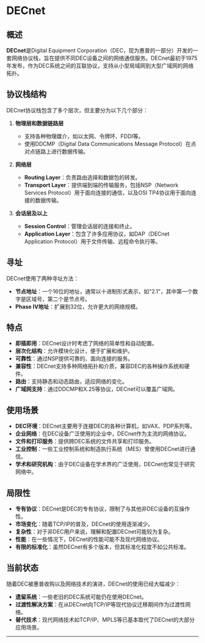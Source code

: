 # DECnet

## 概述

**DECnet**是Digital Equipment Corporation（DEC，现为惠普的一部分）开发的一套网络协议栈，旨在提供不同DEC设备之间的网络通信服务。DECnet最初于1975年发布，作为DEC系统之间的互联协议，支持从小型局域网到大型广域网的网络拓扑。

## 协议栈结构

DECnet协议栈包含了多个层次，但主要分为以下几个部分：

1. **物理层和数据链路层**
   - 支持各种物理媒介，如以太网、令牌环、FDDI等。
   - 使用DDCMP（Digital Data Communications Message Protocol）在点对点链路上进行数据传输。

2. **网络层**
   - **Routing Layer**：负责路由选择和数据包的转发。
   - **Transport Layer**：提供端到端的传输服务，包括NSP（Network Services Protocol）用于面向连接的通信，以及OSI TP4协议用于面向连接的数据传输。

3. **会话层及以上**
   - **Session Control**：管理会话层的连接和终止。
   - **Application Layer**：包含了许多应用协议，如DAP（DECnet Application Protocol）用于文件传输、远程命令执行等。

## 寻址

DECnet使用了两种寻址方法：

- **节点地址**：一个16位的地址，通常以十进制形式表示，如"2.1"，其中第一个数字是区域号，第二个是节点号。
- **Phase IV地址**：扩展到32位，允许更大的网络规模。

## 特点

- **即插即用**：DECnet设计时考虑了网络的简单性和自动配置。
- **层次化结构**：允许模块化设计，便于扩展和维护。
- **可靠性**：通过NSP提供可靠的、面向连接的服务。
- **兼容性**：DECnet支持多种网络拓扑和介质，兼容DEC的各种操作系统和硬件。
- **路由**：支持静态和动态路由，适应网络的变化。
- **广域网支持**：通过DDCMP和X.25等协议，DECnet可以覆盖广域网。

## 使用场景

- **DEC环境**：DECnet主要用于连接DEC的各种计算机，如VAX、PDP系列等。
- **企业网络**：在DEC设备广泛使用的企业中，DECnet作为主流的网络协议。
- **文件和打印服务**：提供跨DEC系统的文件共享和打印服务。
- **工业控制**：一些工业控制系统和制造执行系统（MES）曾使用DECnet进行通信。
- **学术和研究机构**：由于DEC设备在学术界的广泛使用，DECnet也常见于研究网络中。

## 局限性

- **专有协议**：DECnet是DEC的专有协议，限制了与其他非DEC设备的互操作性。
- **市场变化**：随着TCP/IP的普及，DECnet的使用逐渐减少。
- **复杂性**：对于非DEC用户来说，理解和配置DECnet可能较为复杂。
- **性能**：在一些情况下，DECnet的性能可能不及现代网络协议。
- **有限的标准化**：虽然DECnet有多个版本，但其标准化程度不如公共标准。

## 当前状态

随着DEC被惠普收购以及网络技术的演进，DECnet的使用已经大幅减少：

- **遗留系统**：一些老旧的DEC系统可能仍在使用DECnet。
- **过渡性解决方案**：在从DECnet向TCP/IP等现代协议迁移期间作为过渡性网络。
- **替代技术**：现代网络技术如TCP/IP、MPLS等已基本取代了DECnet的大部分应用场景。

---